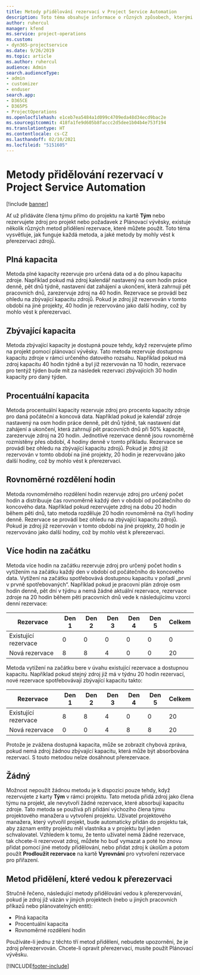 ```yaml
---
title: Metody přidělování rezervací v Project Service Automation
description: Toto téma obsahuje informace o různých způsobech, kterými můžete rezervovat přidělení.
author: ruhercul
manager: kfend
ms.service: project-operations
ms.custom:
- dyn365-projectservice
ms.date: 9/26/2019
ms.topic: article
ms.author: ruhercul
audience: Admin
search.audienceType:
- admin
- customizer
- enduser
search.app:
- D365CE
- D365PS
- ProjectOperations
ms.openlocfilehash: e1ceb7ea5484a1d099c4709eda48d34ecd9bac2e
ms.sourcegitcommit: 418fa1fe9d605b8faccc2d5dee1b04b4e753f194
ms.translationtype: HT
ms.contentlocale: cs-CZ
ms.lasthandoff: 02/10/2021
ms.locfileid: "5151605"
---
```

# <a name="booking-allocation-methods-in-project-service-automation"></a>Metody přidělování rezervací v Project Service Automation

[!include [banner](../includes/psa-now-project-operations.md)]

Ať už přidáváte člena týmu přímo do projektu na kartě **Tým** nebo rezervujete zdroj pro projekt nebo požadavek z Plánovací vývěsky, existuje několik různých metod přidělení rezervace, které můžete použít. Toto téma vysvětluje, jak funguje každá metoda, a jaké metody by mohly vést k přerezervaci zdrojů.

## <a name="full-capacity"></a>Plná kapacita 
Metoda plné kapacity rezervuje pro určená data od a do plnou kapacitu zdroje. Například pokud má zdroj kalendář nastavený na osm hodin práce denně, pět dnů týdně, nastavení dat zahájení a ukončení, která zahrnují pět pracovních dnů, zarezervuje zdroj na 40 hodin. Rezervace se provádí bez ohledu na zbývající kapacitu zdrojů. Pokud je zdroj již rezervován v tomto období na jiné projekty, 40 hodin je rezervováno jako další hodiny, což by mohlo vést k přerezervaci.

## <a name="remaining-capacity"></a>Zbývající kapacita
Metoda zbývající kapacity je dostupná pouze tehdy, když rezervujete přímo na projekt pomocí plánovací vývěsky. Tato metoda rezervuje dostupnou kapacitu zdroje v rámci určeného datového rozsahu. Například pokud má zdroj kapacitu 40 hodin týdně a byl již rezervován na 10 hodin, rezervace pro tentýž týden bude mít za následek rezervaci zbývajících 30 hodin kapacity pro daný týden.

## <a name="percentage-capacity"></a>Procentuální kapacita
Metoda procentuální kapacity rezervuje zdroj pro procento kapacity zdroje pro daná počáteční a koncová data. Například pokud je kalendář zdroje nastavený na osm hodin práce denně, pět dnů týdně, tak nastavení dat zahájení a ukončení, která zahrnují pět pracovních dnů při 50% kapacitě, zarezervuje zdroj na 20 hodin. Jednotlivé rezervace denně jsou rovnoměrně rozmístěny přes období, 4 hodiny denně v tomto příkladu. Rezervace se provádí bez ohledu na zbývající kapacitu zdrojů. Pokud je zdroj již rezervován v tomto období na jiné projekty, 20 hodin je rezervováno jako další hodiny, což by mohlo vést k přerezervaci.

## <a name="evenly-distribute-hours"></a>Rovnoměrné rozdělení hodin
Metoda rovnoměrného rozdělení hodin rezervuje zdroj pro určený počet hodin a distribuuje čas rovnoměrně každý den v období od počátečního do koncového data. Například pokud rezervujete zdroj na dobu 20 hodin během pěti dnů, tato metoda rozděluje 20 hodin rovnoměrně na čtyři hodiny denně. Rezervace se provádí bez ohledu na zbývající kapacitu zdrojů. Pokud je zdroj již rezervován v tomto období na jiné projekty, 20 hodin je rezervováno jako další hodiny, což by mohlo vést k přerezervaci.

## <a name="front-load-hours"></a>Více hodin na začátku
Metoda více hodin na začátku rezervuje zdroj pro určený počet hodin s vytížením na začátku každý den v období od počátečního do koncového data. Vytížení na začátku spotřebovává dostupnou kapacitu v pořadí „první v prvně spotřebovaných“. Například pokud je pracovní plán zdroje osm hodin denně, pět dní v týdnu a nemá žádné aktuální rezervace, rezervace zdroje na 20 hodin během pěti pracovních dnů vede k následujícímu vzorci denní rezervace: 

|         Rezervace          |    Den 1    |    Den 2    |    Den 3    |    Den 4    |    Den 5    |    Celkem    |
|---------------------------|-------------|-------------|-------------|-------------|-------------|-------------|
|    Existující rezervace    |    0        |    0        |    0        |    0        |    0        |    0        |
|    Nová rezervace          |    8        |    8        |    4        |    0        |    0        |    20       |

Metoda vytížení na začátku bere v úvahu existující rezervace a dostupnou kapacitu. Například pokud stejný zdroj již má v týdnu 20 hodin rezervací, nové rezervace spotřebovávají zbývající kapacitu takto:

|   Rezervace          | Den 1 | Den 2 | Den 3 | Den 4 | Den 5 | Celkem |
|---------------------|-------|-------|-------|-------|-------|-------|
| Existující rezervace | 8     | 8     | 4     | 0     | 0     | 20    |
| Nová rezervace       | 0     | 0     | 4     | 8     | 8     | 20    |

Protože je zvážena dostupná kapacita, může se zobrazit chybová zpráva, pokud nemá zdroj žádnou zbývající kapacitu, která může být absorbována rezervací. S touto metodou nelze dosáhnout přerezervace.

## <a name="none"></a>Žádný
Možnost nepoužít žádnou metodu je k dispozici pouze tehdy, když rezervujete z karty **Tým** v rámci projektu. Tato metoda přidá zdroj jako člena týmu na projekt, ale nevytvoří žádné rezervace, které absorbují kapacitu zdroje. Tato metoda se používá při přidání výchozího člena týmu projektového manažera u vytvoření projektu. Uživatel projektového manažera, který vytvořil projekt, bude automaticky přidán do projektu tak, aby záznam entity projektu měl vlastníka a v projektu byl jeden schvalovatel. Vzhledem k tomu, že tento uživatel nemá žádné rezervace, tak chcete-li rezervovat zdroj, můžete ho buď vymazat a poté ho znovu přidat pomocí jiné metody přidělování, nebo přidat zdroj k úkolům a potom použít **Prodloužit rezervace** na kartě **Vyrovnání** pro vytvoření rezervace pro přiřazení.

## <a name="allocation-methods-that-lead-to-overbooking"></a>Metod přidělení, které vedou k přerezervaci
Stručně řečeno, následující metody přidělování vedou k přerezervování, pokud je zdroj již vázán v jiných projektech (nebo u jiných pracovních příkazů nebo plánovatelných entit):

- Plná kapacita
- Procentuální kapacita
- Rovnoměrné rozdělení hodin

Používáte-li jednu z těchto tří metod přidělení, nebudete upozorněni, že je zdroj přerezervován. Chcete-li opravit přerezervaci, musíte použít Plánovací vývěsku.


[!INCLUDE[footer-include](../includes/footer-banner.md)]